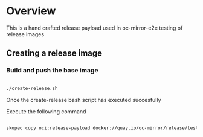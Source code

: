 # Overview

This is a hand crafted release payload used in oc-mirror-e2e testing of release images

## Creating a release image

### Build and push the base image

```bash

./create-release.sh

```

Once the create-release bash script has executed succesfully

Execute the following command

```bash

skopeo copy oci:release-payload docker://quay.io/oc-mirror/release/test-release:v0.0.1 

```



